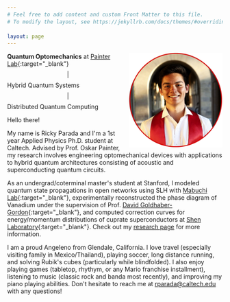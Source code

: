 ```yaml
---
# Feel free to add content and custom Front Matter to this file.
# To modify the layout, see https://jekyllrb.com/docs/themes/#overriding-theme-defaults

layout: page
---
```


<img align="right" src="assets/img/best_headshot.png" alt="Ricky Parada Headshot 2023" width="220" height="220">

**Quantum Optomechanics** at [Painter Lab](https://painterlab.caltech.edu/){:target="_blank"} $$\vert$$ Hybrid Quantum Systems $$\vert$$ Distributed Quantum Computing

Hello there!

My name is Ricky Parada and I'm a 1st year Applied Physics Ph.D. student at Caltech. Advised by Prof. Oskar Painter, my research involves engineering optomechanical devices with applications to hybrid quantum architectures consisting of acoustic and superconducting quantum circuits.

As an undergrad/coterminal master's student at Stanford, I modeled quantum state propagations in open networks using SLH with [Mabuchi Lab](https://mabuchilab.org/){:target="_blank"}, experimentally reconstructed the phase diagram of Vanadium under the supervision of Prof. [David Goldhaber-Gordon](https://web.stanford.edu/~goldhab/){:target="_blank"}, and computed correction curves for energy/momentum distributions of cuprate superconductors at [Shen Laboratory](https://arpes.stanford.edu){:target="_blank"}. Check out my [research page](https://rickyparada.github.io/research) for more information.

I am a proud Angeleno from Glendale, California. I love travel (especially visiting family in Mexico/Thailand), playing soccer, long distance running, and solving Rubik's cubes (particularly while blindfolded). I also enjoy playing games (tabletop, rhythym, or any Mario franchise installment), listening to music (classic rock and banda most recently), and improving my piano playing abilities. Don't hesitate to reach me at [rparada@caltech.edu](mailto:rparada@caltech.edu) with any questions!

<div style="text-align:center;">
<a href="mailto:rparada@caltech.edu" title="email"><i class="fa-solid fa-envelope fa-2x"></i></a>
<a href="https://scholar.google.com/citations?user=j7NyAisAAAAJ&hl" title="Google Scholar"><i class="ai ai-google-scholar fa-2x"></i></a>
<a href="https://github.com/rickyparada6" title="GitHub"><i class="fa-brands fa-github fa-2x"></i></a>
<a href="https://www.linkedin.com/in/rickyparada" title="LinkedIn"><i class="fa-brands fa-linkedin fa-2x"></i></a>
<a href="https://orcid.org/0000-0003-2264-1100" title="ORCID"><i class="ai ai-orcid ai-2x"></i></a>
<div>